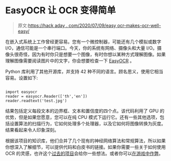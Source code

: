 # EasyOCR 让 OCR 变得简单

> 原文:[https://hack aday . com/2020/07/09/easy ocr-makes-ocr-well-easy/](https://hackaday.com/2020/07/09/easyocr-makes-ocr-well-easy/)

在嵌入式系统上工作曾经更容易。您有一个微控制器，可能还有几个模拟或数字 I/O，通信可能是一个串行端口。今天，你的系统有网络、摄像头和大量 I/O。摄像头很奇怪，因为有时你只是想要一个图像，有时你想以某种方式理解图像。如果理解图像需要阅读图片中的文字，你会想要检查一下 [EasyOCR](https://github.com/JaidedAI/EasyOCR) 。

Python 库利用了其他开源库，并支持 42 种不同的语言。顾名思义，使用它相当容易。设置如下:

```

import easyocr
reader = easyocr.Reader(['th','en'])
reader.readtext('test.jpg')

```

结果包括定义每段文本的边界框、文本和置信度的四个点。该代码利用了 GPU 的优势，但是如果您愿意，您可以在纯 CPU 模式下运行它。还有一些其他选项，包括设置算法的扫描行为，它如何处理多个处理器，以及它如何将图像转换为灰度。结果看起来令人印象深刻。

根据该项目的知识库，他们合并了几个现有的神经网络算法和常规算法，所以如果你想深入了解细节，可以提供代码和白皮书的链接。如果你需要一些关于如何使用 OCR 的灵感，也许这个[过去的项目](https://hackaday.com/2016/03/21/mobile-text-reader-with-ocr-and-text-to-speech/)会给你一些想法。或者你可以[在游戏中作弊](https://hackaday.com/2014/03/24/bookworm-playing-bot-tests-programmers-ocr-skills/)。